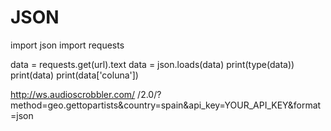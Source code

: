 # JSON
import json
import requests

data = requests.get(url).text
data = json.loads(data)
print(type(data))
print(data)
print(data['coluna'])


http://ws.audioscrobbler.com/
/2.0/?method=geo.gettopartists&country=spain&api_key=YOUR_API_KEY&format=json
